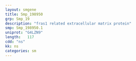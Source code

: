 ```yaml
---
layout: smgene
title: Smp_198950
grp: Smp_19
description: "fras1 related extracellular matrix protein"
smp: Smp_198950.1
uniprot: "G4LZN9"
length:   117
cdd: "ns"
kk: ns
categories: sm
---
```

